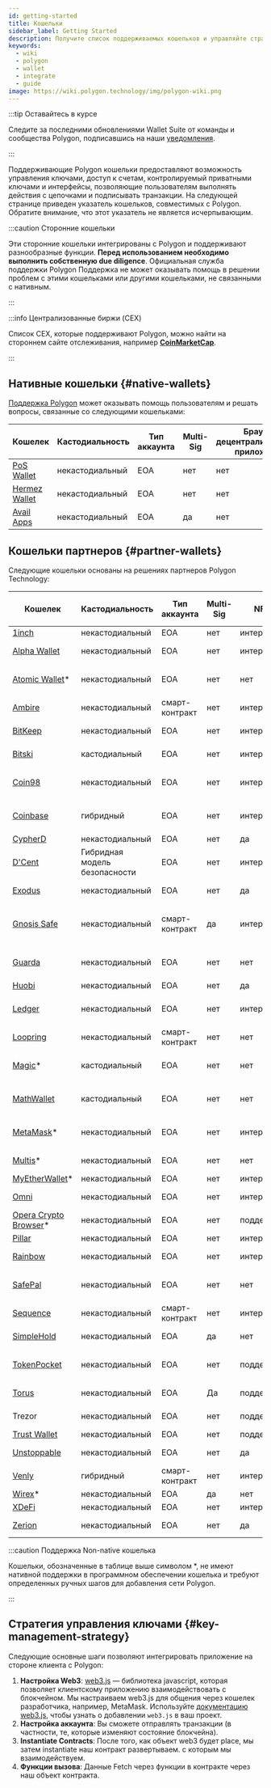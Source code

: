 ```yaml
---
id: getting-started
title: Кошельки
sidebar_label: Getting Started
description: Получите список поддерживаемых кошельков и управляйте стратегией ключей.
keywords:
  - wiki
  - polygon
  - wallet
  - integrate
  - guide
image: https://wiki.polygon.technology/img/polygon-wiki.png
---
```


:::tip Оставайтесь в курсе

Следите за последними обновлениями Wallet Suite от команды и сообщества Polygon, подписавшись на наши [<ins>уведомления</ins>](https://polygon.technology/notifications/).

:::

Поддерживающие Polygon кошельки предоставляют возможность управления ключами, доступ к счетам, контролируемый приватными ключами и интерфейсы, позволяющие пользователям выполнять действия с цепочками и подписывать транзакции.
На следующей странице приведен указатель кошельков, совместимых с Polygon. Обратите внимание,
что этот указатель не является исчерпывающим.

:::caution Сторонние кошельки

Эти сторонние кошельки интегрированы с Polygon и поддерживают разнообразные функции.
**Перед использованием необходимо выполнить собственную due diligence**. Официальная служба поддержки Polygon
Поддержка не может оказывать помощь в решении проблем с этими кошельками или другими кошельками, не связанными с нативным.

:::

:::info Централизованные биржи (CEX)

Список CEX, которые поддерживают Polygon, можно найти на стороннем сайте отслеживания, например
[<ins>**CoinMarketCap**</ins>](https://coinmarketcap.com/currencies/polygon/markets).

:::

## Нативные кошельки {#native-wallets}

[Поддержка Polygon](https://support.polygon.technology/support/home) может оказывать помощь пользователям и решать вопросы, связанные со следующими кошельками:

| Кошелек | Кастодиальность | Тип аккаунта | Multi-Sig | Браузер децентрализованных приложений | Платформа |
|----------------------------------------------------------------------|---------------|--------------|-----------|--------------|----------|
| [PoS Wallet](https://wallet.polygon.technology/login/) | некастодиальный | EOA | нет | нет | браузер |
| [Hermez Wallet](https://wallet.hermez.io/login) | некастодиальный | EOA | нет | нет | браузер |
| [Avail Apps](https://devnet-avail.polygon.technology/) | некастодиальный | EOA | да | нет | браузер |


## Кошельки партнеров {#partner-wallets}

Следующие кошельки основаны на решениях партнеров Polygon Technology:

| Кошелек | Кастодиальность | Тип аккаунта | Multi-Sig | NFT | Браузер децентрализованных приложений | Поддержка моста | Fiat On-Ramp | Платформы |
|---	|---	|---	|---	|---	|---	|---	|---	|---	|
| [1inch](https://1inch.io/wallet/) | некастодиальный | EOA | нет | интерфейс | да | да | да | мобильный |
| [Alpha Wallet](https://alphawallet.com/) | некастодиальный | EOA | нет | интерфейс | да | да | да | мобильный, api/sdk |
| [Atomic Wallet](https://atomicwallet.io/)* | некастодиальный | EOA | нет | нет | нет | нет | да | мобильный, настольный, api/sdk |
| [Ambire](https://www.ambire.com/) | некастодиальный | смарт-контракт | нет | интерфейс | нет | да | да | браузер |
| [BitKeep](https://bitkeep.com/) | некастодиальный | EOA | нет | интерфейс | да | да | Да | mobile, расширение |
| [Bitski](https://www.bitski.com/) | кастодиальный | EOA | нет | интерфейс | нет | да | нет | браузер, api/sdk |
| [Coin98](https://coin98.com/wallet) | некастодиальный | EOA | нет | интерфейс | да | да | да | мобильный, браузер, api/sdk |
| [Coinbase](https://www.coinbase.com/wallet) | гибридный | EOA | нет | интерфейс | да | да | да | мобильный, браузер, api/sdk |
| [CypherD](https://cypherd.io/) | некастодиальный | EOA | нет | да | да | да | да | мобильный |
| [D'Cent](https://dcentwallet.com/) | Гибридная модель безопасности | EOA | нет | интерфейс | да | да | нет | мобильный |
| [Exodus](https://www.exodus.com/) | некастодиальный | EOA | нет | да | нет | нет | да | мобильный, настольный |
| [Gnosis Safe](https://gnosis-safe.io/) | некастодиальный | смарт-контракт | да | интерфейс | нет | нет | нет | mobile, browser, desktop, api/sdk |
| [Guarda](https://guarda.com/) | некастодиальный | EOA | нет | нет | нет | да | да | мобильный, браузер, настольный |
| [Huobi](https://www.itoken.com/en) | некастодиальный | EOA | нет | да | да | да | нет | мобильный |
| [Ledger](https://www.ledger.com/) | некастодиальный | EOA | нет | интерфейс | нет | нет | Да | аппаратный, мобильный, настольный |
| [Loopring](https://loopring.io/#/) | некастодиальный | смарт-контракт | нет | нет | нет | нет | нет | мобильный, api/sdk |
| [Magic](https://fortmatic.com/)* | кастодиальный | EOA | нет | нет | нет |   |   | мобильный, браузер, api/sdk |
| [MathWallet](https://mathwallet.org/en-us/) | кастодиальный | EOA | нет | нет | нет | да | да | мобильный, браузер, api/sdk |
| [MetaMask](https://metamask.io/)* | некастодиальный | EOA | нет | интерфейс | да | нет | нет | мобильный, браузер, api/sdk |
| [Multis](https://multis.co/)* | некастодиальный | EOA | нет | нет | нет |   | да | мобильный, настольный |
| [MyEtherWallet](https://www.myetherwallet.com/)* | некастодиальный | EOA | нет | интерфейс | нет |   | да | мобильный |
| [Omni](https://omni.app/) | некастодиальный | EOA | нет | интерфейс | нет | да |   | мобильный, api/sdk |
| [Opera Crypto Browser](https://www.opera.com/crypto/next)* | некастодиальный | EOA | нет | поддержка | да |   |   | мобильный, браузер |
| [Pillar](https://www.pillar.fi/) | некастодиальный | EOA | нет | интерфейс | нет |   | да | мобильный |
| [Rainbow](https://rainbow.me/) | некастодиальный | EOA | нет | интерфейс | да |   | нет | мобильный, api/sdk |
| [SafePal](https://safepal.io/) | некастодиальный | EOA | нет | нет | да | Да |   | аппаратный, мобильный, api/sdk |
| [Sequence](https://sequence.app/auth) | некастодиальный | смарт-контракт | нет | интерфейс | нет |   |   | браузер, api/sdk |
| [SimpleHold](https://simplehold.io/) | некастодиальный | EOA | да | нет | нет |   | да | мобильный, api/sdk |
| [TokenPocket](https://www.tokenpocket.pro/en) | некастодиальный | EOA | нет | поддержка | да | да | да | мобильный, браузер, api/sdk |
| [Torus](https://toruswallet.io/) | некастодиальный | EOA | Да | поддержка | нет | нет | нет | браузер, api/sdk |
| Trezor | некастодиальный | EOA | нет | поддержка | нет |   |   | аппаратный, мобильный |
| [Trust Wallet](https://trustwallet.com/) | некастодиальный | EOA | нет | поддержка | да |   | да | мобильный |
| [Unstoppable](https://unstoppable.money/) | некастодиальный | EOA | нет | да | да |   | нет | мобильный, api/sdk |
| [Venly](https://www.venly.io/) | гибридный | смарт-контракт | нет | интерфейс | нет |   |   | браузер, api/sdk |
| [Wirex](https://wirexapp.com/en/wirex-wallet)* | некастодиальный | EOA | да | нет | нет |   |   | мобильный |
| [XDeFi](https://www.xdefi.io/) | некастодиальный | EOA | нет | интерфейс | нет | нет | нет | браузер |
| [Zerion](https://zerion.io/) | некастодиальный | EOA | нет | да | да | Да |   | мобильный, браузер |

:::caution Поддержка Non-native кошелька

Кошельки, обозначенные в таблице выше символом *, не имеют нативной поддержки в программном обеспечении кошелька
и требуют определенных ручных шагов для добавления сети Polygon.

:::

## Стратегия управления ключами {#key-management-strategy}

Следующие основные шаги позволяют интегрировать приложение на стороне клиента с Polygon:

1. **Настройка Web3**: [web3.js](https://web3js.readthedocs.io/) — библиотека javascript, которая
позволяет клиентскому приложению взаимодействовать с блокчейном. Мы настраиваем web3.js для общения через кошелек разработчика, например, MetaMask. Используйте [документацию web3.js](https://web3js.readthedocs.io/en/v1.2.2/getting-started.html#adding-web3-js), чтобы узнать о добавлении `web3.js` в ваш проект.
2. **Настройка аккаунта**: Вы сможете отправлять транзакции (в частности, те, которые изменяют состояние блокчейна).
3. **Instantiate Contracts**: После того, как объект web3 будет place, мы затем instantiate наш контракт развертываем. с которым мы взаимодействуем.
4. **Функции вызова**: Данные Fetch через функции в контракте через наш объект контракта.
